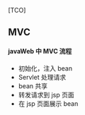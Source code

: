 [TCO]
## MVC
#### javaWeb 中 MVC 流程
* 初始化，注入 bean
* Servlet 处理请求
* bean 共享
* 转发请求到 jsp 页面
* 在 jsp 页面展示 bean